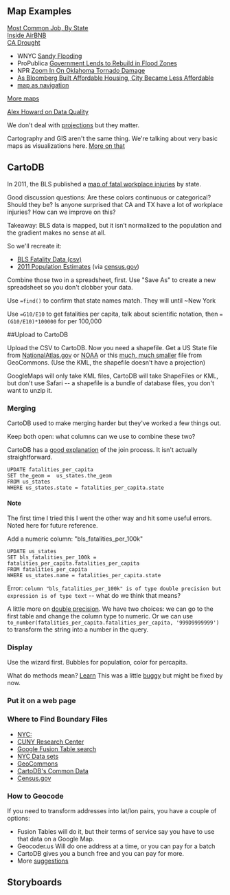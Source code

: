 
## Map Examples 
[Most Common Job, By State](http://www.npr.org/blogs/money/2015/02/05/382664837/map-the-most-common-job-in-every-state)  
[Inside AirBNB](http://insideairbnb.com/index.html)  
[CA Drought](http://www.motherjones.com/blue-marble/2014/07/watch-drought-take-over-entire-state-california)

+ WNYC [Sandy Flooding](http://project.wnyc.org/flooding-sandy-new/#12.00/40.7378/-74.07020)
+ ProPublica [Government Lends to Rebuild in Flood Zones](http://projects.propublica.org/sandy-sba/)
+ NPR [Zoom In On Oklahoma Tornado Damage](http://apps.npr.org/moore-oklahoma-tornado-damage/)
+ [As Bloomberg Built Affordable Housing, City Became Less Affordable](http://www.wnyc.org/story/304422-new-york-remade-city-more-desirable-ever-also-too-expensive-many/)
+ [map as navigation](http://www.telegraph.co.uk/news/worldnews/asia/japan/9134487/Graphic-Aftermath-of-Japan-earthquake-and-tsunami-and-Fukushima.html)



[More maps](http://dataskills.tumblr.com/tagged/maps)

[Alex Howard on Data Quality](http://radar.oreilly.com/2013/01/data-journalism-analysis-accountability.html)

We don't deal with [projections](http://xkcd.com/977/) but they matter. 

Cartography and GIS aren't the same thing. We're talking about very basic maps as visualizations here. [More on that](http://maptime.io/lessons-resources/)


## CartoDB

In 2011, the BLS published a [map of fatal workplace injuries](http://bls.gov/opub/btn/volume-2/death-on-the-job-fatal-work-injuries-in-2011.htm) by state. 

Good discussion questions:
Are these colors continuous or categorical? Should they be? Is anyone surprised that CA and TX have a lot of workplace injuries? How can we improve on this?

Takeaway: BLS data is mapped, but it isn’t normalized to the population and the gradient makes no sense at all.

So we'll recreate it: 
+ [BLS Fatality Data (csv)](cartodb/)
+ [2011 Population Estimates](https://www.census.gov/popest/data/state/totals/2011/tables/NST-EST2011-01.csv) (via [census.gov](http://www.census.gov/popest/data/historical/2010s/vintage_2011/state.html))

Combine those two in a spreadsheet, first.  Use "Save As" to create a new spreadsheet so you don't clobber your data. 

Use `=find()` to confirm that state names match. They will until ~New York

Use `=G10/E10` to get fatalities per capita, talk about scientific notation, then `=(G10/E10)*100000` for per 100,000

##Upload to CartoDB

Upload the CSV to CartoDB. Now you need a shapefile. Get a US State file from [NationalAtlas.gov](http://nationalatlas.gov/mld/statesp.html) or [NOAA](http://www.nws.noaa.gov/geodata/catalog/national/html/us_state.htm) or this [much, much smaller](http://geocommons.com/overlays/21519) file from GeoCommons. (Use the KML, the shapefile doesn't have a projection)

GoogleMaps will only take KML files, CartoDB will take ShapeFiles or KML, but don't use Safari -- a shapefile is a bundle of database files, you don't want to unzip it. 

### Merging
CartoDB used to make merging harder but they've worked a few things out. 

Keep both open: what columns can we use to combine these two? 

CartoDB has a [good explanation](http://developers.cartodb.com/tutorials/joining_data.html) of the join process. It isn't actually straightforward.

	UPDATE fatalities_per_capita
	SET the_geom = 	us_states.the_geom
	FROM us_states
	WHERE us_states.state = fatalities_per_capita.state
		

#### Note
The first time I tried this I went the other way and hit some useful errors. Noted here for future reference. 

Add a numeric column: "bls_fatalities_per_100k"

	UPDATE us_states 
	SET bls_fatalities_per_100k = 	fatalities_per_capita.fatalities_per_capita
	FROM fatalities_per_capita
	WHERE us_states.name = fatalities_per_capita.state

Error: `column "bls_fatalities_per_100k" is of type double precision but expression is of type text`  -- what do we think that means? 

A little more on [double precision](http://www.postgresql.org/docs/current/static/datatype.html). We have two choices: we can go to the first table and change the column type to numeric. Or we can use `to_number(fatalities_per_capita.fatalities_per_capita, '999D9999999')` to transform the string into a number in the query. 

### Display
Use the wizard first. Bubbles for population, color for percapita. 

What do methods mean? [Learn](https://github.com/amandabee/cunyjdata/blob/master/lecture%20notes/cartodb.md#method) This was a little [buggy](https://gis.stackexchange.com/questions/84562/am-i-misunderstanding-equal-interval) but might be fixed by now.

### Put it on a web page


### Where to Find Boundary Files
+ [NYC:](http://www.nyc.gov/html/dcp/html/bytes/dwndistricts.shtml)
+ [CUNY Research Center](http://researchcenter.journalism.cuny.edu/digital-maps-database/)
+ [Google Fusion Table search](http://www.google.com/fusiontables/search)
+ [NYC Data sets](https://github.com/jweir/nyc-gov-data/blob/master/data/nyc_data_sets.markdown)
+ [GeoCommons](http://geocommons.com/)
+ [CartoDB's Common Data](https://cunydata.cartodb.com/dashboard/common_data)
+ [Census.gov](https://www.census.gov/geo/maps-data/)

### How to Geocode
If you need to transform addresses into lat/lon pairs, you have a couple of options:

+ Fusion Tables will do it, but their terms of service say you have to use that data on a Google Map. 
+ Geocoder.us Will do one address at a time, or you can pay for a batch
+ CartoDB gives you a bunch free and you can pay for more. 
+ More [suggestions](https://stackoverflow.com/questions/373383/geocoding-libraries)





## Storyboards
